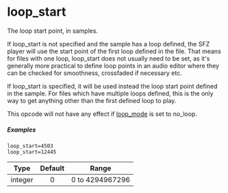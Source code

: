 # loop_start

The loop start point, in samples.

If loop_start is not specified and the sample has a loop defined, the SFZ player
will use the start point of the first loop defined in the file. That means for
files with one loop, loop_start does not usually need to be set, as it's generally
more practical to define loop points in an audio editor where they can be checked
for smoothness, crossfaded if necessary etc.

If loop_start is specified, it will be used instead the loop start point defined
in the sample. For files which have multiple loops defined, this is the only way
to get anything other than the first defined loop to play.

This opcode will not have any effect if [loop_mode](loop_mode) is set to no_loop.

##### Examples

```
loop_start=4503
loop_start=12445
```

|    Type    | Default |      Range      | 
|    :---:   |  :---:  |      :---:      |
|   integer  |    0    | 0 to 4294967296 |
